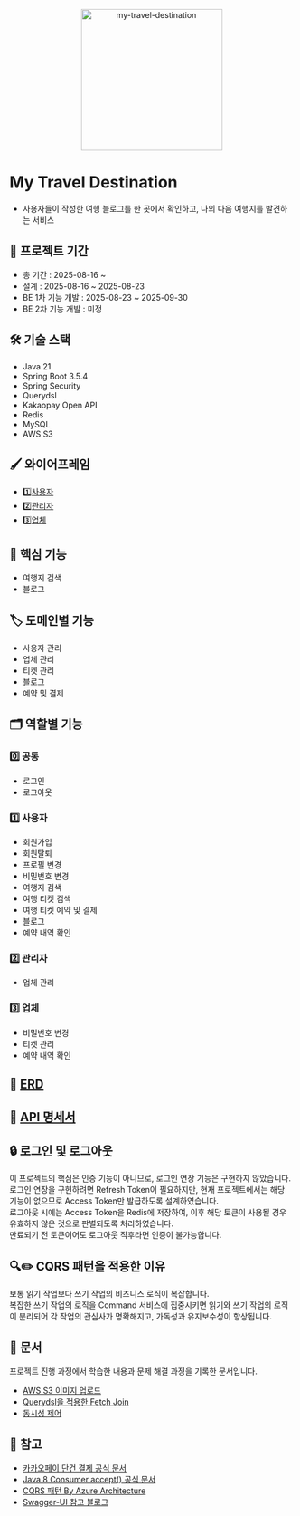 <p align="center">
  <img width="250" height="250" alt="my-travel-destination" src="https://github.com/user-attachments/assets/b147dc01-3d40-4237-9c74-79b0f84dd488" />
</p>

# My Travel Destination
- 사용자들이 작성한 여행 블로그를 한 곳에서 확인하고, 나의 다음 여행지를 발견하는 서비스

## 📅 프로젝트 기간
- 총 기간 : 2025-08-16 ~ 
- 설계 : 2025-08-16 ~ 2025-08-23
- BE 1차 기능 개발 : 2025-08-23 ~ 2025-09-30
- BE 2차 기능 개발 : 미정

## 🛠️ 기술 스택
- Java 21
- Spring Boot 3.5.4
- Spring Security
- Querydsl
- Kakaopay Open API
- Redis
- MySQL
- AWS S3

## 🖌️ 와이어프레임
- 1️⃣[사용자](https://www.figma.com/design/pz5HnNQ6CbxfQP8pICnl6K/my-travel-service?node-id=2-153&p=f&t=nUCVQhWyv5rZqjOm-0)
- 2️⃣[관리자](https://www.figma.com/design/pz5HnNQ6CbxfQP8pICnl6K/my-travel-service?node-id=94-839&p=f&t=nUCVQhWyv5rZqjOm-0)
- 3️⃣[업체](https://www.figma.com/design/pz5HnNQ6CbxfQP8pICnl6K/my-travel-service?node-id=94-838&p=f&t=nUCVQhWyv5rZqjOm-0)

## 📍 핵심 기능
- 여행지 검색
- 블로그

## 🏷️ 도메인별 기능
- 사용자 관리
- 업체 관리
- 티켓 관리
- 블로그
- 예약 및 결제

## 🗂️ 역할별 기능

### 0️⃣ 공통
- 로그인
- 로그아웃

### 1️⃣ 사용자
- 회원가입
- 회원탈퇴
- 프로필 변경
- 비밀번호 변경
- 여행지 검색
- 여행 티켓 검색
- 여행 티켓 예약 및 결제
- 블로그
- 예약 내역 확인

### 2️⃣ 관리자
- 업체 관리

### 3️⃣ 업체
- 비밀번호 변경
- 티켓 관리
- 예약 내역 확인

## 🧩 [ERD](https://dbdiagram.io/d/My-Travel-Destination-686676f8f413ba3508206ce6)

## 📝 [API 명세서](https://www.notion.so/My-Travel-Destination-2562f0d54a3480bcadeaed91521358fe?source=copy_link)

## 🔒 로그인 및 로그아웃
이 프로젝트의 핵심은 인증 기능이 아니므로, 로그인 연장 기능은 구현하지 않았습니다. <br/>
로그인 연장을 구현하려면 Refresh Token이 필요하지만, 현재 프로젝트에서는 해당 기능이 없으므로 Access Token만 발급하도록 설계하였습니다. <br/>
로그아웃 시에는 Access Token을 Redis에 저장하여, 이후 해당 토큰이 사용될 경우 유효하지 않은 것으로 판별되도록 처리하였습니다. <br/>
만료되기 전 토큰이어도 로그아웃 직후라면 인증이 불가능합니다.

## 🔍✏️ CQRS 패턴을 적용한 이유
보통 읽기 작업보다 쓰기 작업의 비즈니스 로직이 복잡합니다. </br>
복잡한 쓰기 작업의 로직을 Command 서비스에 집중시키면 읽기와 쓰기 작업의 로직이 분리되어 각 작업의 관심사가 명확해지고, 가독성과 유지보수성이 향상됩니다. </br>

## 🧾 문서
프로젝트 진행 과정에서 학습한 내용과 문제 해결 과정을 기록한 문서입니다.
- [AWS S3 이미지 업로드](https://blog.naver.com/yeondata/223989927527)
- [Querydsl을 적용한 Fetch Join](https://velog.io/@yeoni9094/%EB%AC%B8%EC%A0%9C%ED%95%B4%EA%B2%B0-Querydsl%EC%9D%84-%EC%A0%81%EC%9A%A9%ED%95%9C-Fetch-Join)
- [동시성 제어](https://blog.naver.com/yeondata/224021426407)

## 🔗 참고
- [카카오페이 단건 결제 공식 문서](https://developers.kakaopay.com/docs/payment/online/single-payment)
- [Java 8 Consumer accept() 공식 문서](https://docs.oracle.com/javase/8/docs/api/java/util/function/Consumer.html)
- [CQRS 패턴 By Azure Architecture](https://learn.microsoft.com/ko-kr/azure/architecture/patterns/cqrs)
- [Swagger-UI 참고 블로그](https://velog.io/@gmlstjq123/SpringBoot-%ED%94%84%EB%A1%9C%EC%A0%9D%ED%8A%B8%EC%97%90-Swagger-UI-%EC%A0%81%EC%9A%A9%ED%95%98%EA%B8%B0)